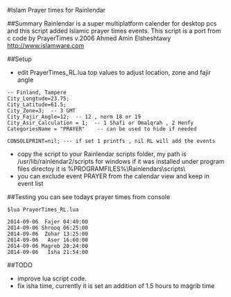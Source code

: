 #Islam Prayer times for Rainlendar

##Summary
Rainlendar is a super multiplatform calender for desktop pcs and this script added Islamic prayer times events.
This script is a port from c code by PrayerTimes v.2006 Ahmed Amin Elsheshtawy http://www.islamware.com

##Setup
* edit PrayerTimes_RL.lua top values to adjust location, zone and fajir angle
```
-- Finland, Tampere
City_Longtude=23.75;
City_Latitude=61.5;
City_Zone=3;  -- 3 GMT
City_Fajir_Angle=12;  -- 12 , norm 18 or 19
City_Asir_Calculation = 1;  -- 1 Shafi or Omalqrah , 2 Henfy
CategoriesName = "PRAYER"    -- can be used to hide if needed

CONSOLEPRINT=nil; --- if set 1 printfs , nil RL will add the events
```
* copy the script to your Rainlendar scripts folder, my path is /usr/lib/rainlendar2/scripts for windows if it was installed under program files directoy it is %PROGRAMFILES%\Rainlendars\scripts\
* you can exclude event PRAYER from the calendar view and keep in event list

##Testing
you can see todays prayer times from console

```
$lua PrayerTimes_RL.lua

2014-09-06  Fajer 04:40:00
2014-09-06 Shrooq 06:25:00
2014-09-06  Zohar 13:25:00
2014-09-06   Aser 16:60:00
2014-09-06 Magreb 20:24:00
2014-09-06   Isha 21:54:00

```
##TODO
* improve lua script code.
* fix isha time, currently it is set an addition of 1.5 hours to magrib time